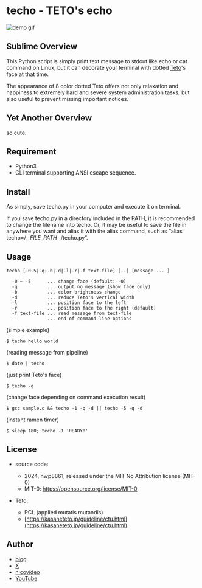 # techo - TETO's echo

![demo gif](https://github.com/nwp8861/techo/blob/main/techo-demo.gif)

## Sublime Overview

This Python script is simply print text message to stdout like echo or cat command on Linux, but it can decorate your terminal with dotted [Teto](https://kasaneteto.jp/)'s face at that time. 

The appearance of 8 color dotted Teto offers not only relaxation and happiness to extremely hard and severe system administration tasks, but also useful to prevent missing important notices. 

## Yet Another Overview

so cute. 

## Requirement

- Python3
- CLI terminal supporting ANSI escape sequence. 

## Install

As simply, save techo.py in your computer and execute it on terminal. 

If you save techo.py in a directory included in the PATH, it is recommended to change the filename into techo. Or, it may be useful to save the file in anywhere you want and alias it with the alias command, such as “alias techo=/_ _FILE_PATH_ _/techo.py”.

## Usage
```
techo [-0~5|-q|-b|-d|-l|-r|-f text-file] [--] [message ... ]

  -0 ~ -5      ... change face (default: -0)
  -q           ... output no message (show face only)
  -b           ... color brightness change
  -d           ... reduce Teto's vertical width
  -l           ... position face to the left
  -r           ... position face to the right (default)
  -f text-file ... read message from text-file
  --           ... end of command line options
```

(simple example)
```
$ techo hello world
```

(reading message from pipeline)
```
$ date | techo
```

(just print Teto's face)
```
$ techo -q
```

(change face depending on command execution result)
```
$ gcc sample.c && techo -1 -q -d || techo -5 -q -d
```

(instant ramen timer)
```
$ sleep 180; techo -1 'READY!'
```

## License

- source code:
  - 2024, nwp8861, released under the MIT No Attribution license (MIT-0)
  - MIT-0: https://opensource.org/license/MIT-0

- Teto:
  - PCL (applied mutatis mutandis)
  - [https://kasaneteto.jp/guideline/ctu.html](https://kasaneteto.jp/guideline/ctu.html)

## Author

- [blog](http://nwp8861.blog92.fc2.com/)
- [X](https://x.com/nwp8861)
- [nicovideo](https://www.nicovideo.jp/user/5717366/video)
- [YouTube](http://www.youtube.com/user/nwp8861)
